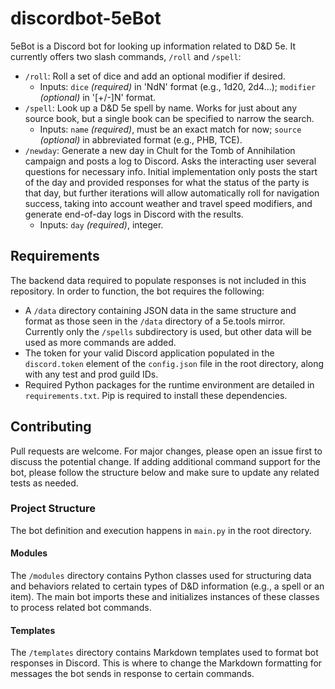 # discordbot-5eBot
5eBot is a Discord bot for looking up information related to D&D 5e. It currently offers two slash commands, `/roll` and `/spell`:
* `/roll`:  Roll a set of dice and add an optional modifier if desired.
    * Inputs: `dice` *(required)* in 'NdN' format (e.g., 1d20, 2d4...); `modifier` *(optional)* in '[\+/-]N' format.
* `/spell`:  Look up a D&D 5e spell by name. Works for just about any source book, but a single book can be specified to narrow the search.
    * Inputs: `name` *(required)*, must be an exact match for now; `source` *(optional)* in abbreviated format (e.g., PHB, TCE).
* `/newday`: Generate a new day in Chult for the Tomb of Annihilation campaign and posts a log to Discord. Asks the interacting user several questions for necessary info. Initial implementation only posts the start of the day and provided responses for what the status of the party is that day, but further iterations will allow automatically roll for navigation success, taking into account weather and travel speed modifiers, and generate end-of-day logs in Discord with the results.
    * Inputs: `day`  *(required)*, integer.

## Requirements
The backend data required to populate responses is not included in this repository. In order to function, the bot requires the following:
* A `/data` directory containing JSON data in the same structure and format as those seen in the `/data` directory of a 5e.tools mirror. Currently only the `/spells` subdirectory is used, but other data will be used as more commands are added.
* The token for your valid Discord application populated in the `discord.token` element of the `config.json` file in the root directory, along with any test and prod guild IDs.
* Required Python packages for the runtime environment are detailed in `requirements.txt`. Pip is required to install these dependencies.

## Contributing
Pull requests are welcome. For major changes, please open an issue first to discuss the potential change. If adding additional command support for the bot, please follow the structure below and make sure to update any related tests as needed. 

### Project Structure
The bot definition and execution happens in `main.py` in the root directory.

#### Modules
The `/modules` directory contains Python classes used for structuring data and behaviors related to certain types of D&D information (e.g., a spell or an item). The main bot imports these and initializes instances of these classes to process related bot commands.

#### Templates
The `/templates` directory contains Markdown templates used to format bot responses in Discord. This is where to change the Markdown formatting for messages the bot sends in response to certain commands.